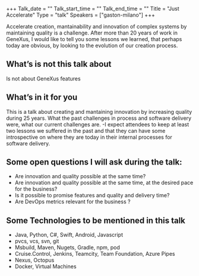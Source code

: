 +++
Talk_date = ""
Talk_start_time = ""
Talk_end_time = ""
Title = "Just Accelerate"
Type = "talk"
Speakers = ["gaston-milano"]
+++

Accelerate creation, mantainability and innovation of complex systems  by maintaining quality is a challenge. After more than 20 years of work in GeneXus, I would like to tell you some lessons we learned, that perhaps today are obvious, by looking to the evolution of our creation process.

## What’s is not this talk about
Is not about GeneXus features

## What’s in it for you
This is a talk about creating and mantaining innovation by increasing quality during 25 years.
What the past challenges in process and software delivery were, what our current challenges are. -I expect attendees to keep at least two lessons we suffered in the past and that they can have some introspective on where they are today in their internal processes for software delivery.

## Some open questions I will ask during the talk:
- Are innovation and quality possible at the same time?
- Are innovation and quality possible at the same time, at the desired pace for the business? 
- Is it possible to promise features and quality and delivery time?
- Are DevOps metrics relevant for the business ? 

## Some Technologies to be mentioned in this talk
- Java, Python, C#, Swift, Android, Javascript
- pvcs, vcs, svn, git
- Msbuild, Maven, Nugets, Gradle, npm, pod
- Cruise.Control, Jenkins, Teamcity, Team Foundation, Azure Pipes
- Nexus, Octopus
- Docker, Virtual Machines
